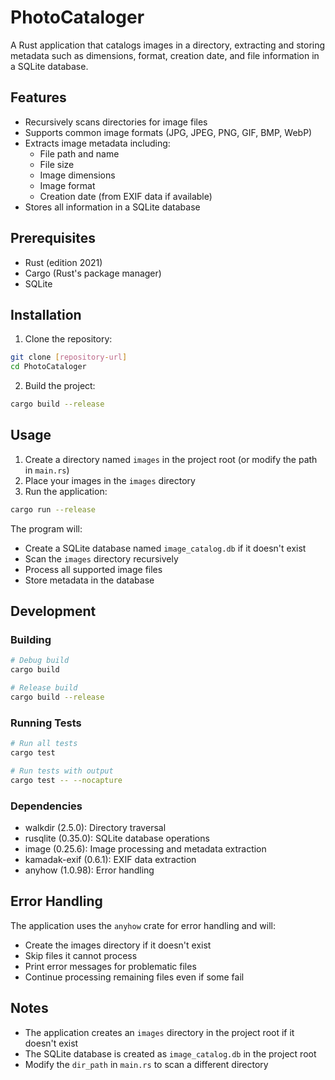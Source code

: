 # PhotoCataloger

A Rust application that catalogs images in a directory, extracting and storing metadata such as dimensions, format, creation date, and file information in a SQLite database.

## Features

- Recursively scans directories for image files
- Supports common image formats (JPG, JPEG, PNG, GIF, BMP, WebP)
- Extracts image metadata including:
  - File path and name
  - File size
  - Image dimensions
  - Image format
  - Creation date (from EXIF data if available)
- Stores all information in a SQLite database

## Prerequisites

- Rust (edition 2021)
- Cargo (Rust's package manager)
- SQLite

## Installation

1. Clone the repository:
```bash
git clone [repository-url]
cd PhotoCataloger
```

2. Build the project:
```bash
cargo build --release
```

## Usage

1. Create a directory named `images` in the project root (or modify the path in `main.rs`)
2. Place your images in the `images` directory
3. Run the application:
```bash
cargo run --release
```

The program will:
- Create a SQLite database named `image_catalog.db` if it doesn't exist
- Scan the `images` directory recursively
- Process all supported image files
- Store metadata in the database

## Development

### Building
```bash
# Debug build
cargo build

# Release build
cargo build --release
```

### Running Tests
```bash
# Run all tests
cargo test

# Run tests with output
cargo test -- --nocapture
```

### Dependencies

- walkdir (2.5.0): Directory traversal
- rusqlite (0.35.0): SQLite database operations
- image (0.25.6): Image processing and metadata extraction
- kamadak-exif (0.6.1): EXIF data extraction
- anyhow (1.0.98): Error handling

## Error Handling

The application uses the `anyhow` crate for error handling and will:
- Create the images directory if it doesn't exist
- Skip files it cannot process
- Print error messages for problematic files
- Continue processing remaining files even if some fail

## Notes

- The application creates an `images` directory in the project root if it doesn't exist
- The SQLite database is created as `image_catalog.db` in the project root
- Modify the `dir_path` in `main.rs` to scan a different directory